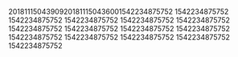 20181115043909201811150436001542234875752
1542234875752
1542234875752
1542234875752
1542234875752
1542234875752
1542234875752
1542234875752
1542234875752
1542234875752
1542234875752
1542234875752
1542234875752
1542234875752
1542234875752